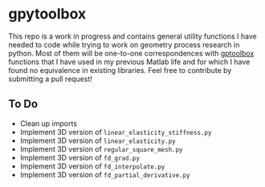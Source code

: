 # gpytoolbox

This repo is a work in progress and contains general utility functions I have needed to code while trying to work on geometry process research in python.
Most of them will be one-to-one correspondences with [gptoolbox](https://github.com/alecjacobson/gptoolbox) functions that I have used in my previous Matlab life
and for which I have found no equivalence in existing libraries. Feel free to contribute by submitting a pull request!

## To Do

- Clean up imports
- Implement 3D version of `linear_elasticity_stiffness.py`
- Implement 3D version of `linear_elasticity.py`
- Implement 3D version of `regular_square_mesh.py`
- Implement 3D version of `fd_grad.py`
- Implement 3D version of `fd_interpolate.py`
- Implement 3D version of `fd_partial_derivative.py`